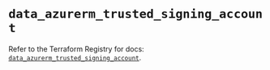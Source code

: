 # `data_azurerm_trusted_signing_account`

Refer to the Terraform Registry for docs: [`data_azurerm_trusted_signing_account`](https://registry.terraform.io/providers/hashicorp/azurerm/4.46.0/docs/data-sources/trusted_signing_account).
